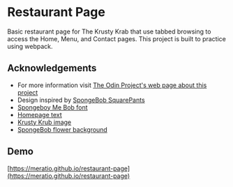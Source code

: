 # Restaurant Page

Basic restaurant page for The Krusty Krab that use tabbed browsing to access the Home, Menu, and Contact pages. This project is built to practice using webpack.

## Acknowledgements

- For more information visit [The Odin Project's web page about this project](https://www.theodinproject.com/lessons/node-path-javascript-restaurant-page)
- Design inspired by [SpongeBob SquarePants](https://en.wikipedia.org/wiki/SpongeBob_SquarePantss)
- [Spongeboy Me Bob font](https://www.dafont.com/spongeboy-me-bob.font)
- [Homepage text](https://spongebob.fandom.com/wiki/Krusty_Krab)
- [Krusty Krub image](https://nickelodeon.fandom.com/wiki/The_Krusty_Krab)
- [SpongeBob flower background](https://www.template.net/editable/96315/spongebob-flower-background)

## Demo

[https://meratio.github.io/restaurant-page](https://meratio.github.io/restaurant-page)
